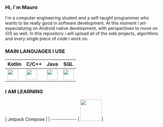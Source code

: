 ### Hi, I´m Mauro

I'm a computer engineering student and a self-taught programmer who wants to be really good in software development. At this moment i am expecializing on Android native development, with perspectives to move on iOS as well. In this repository i will upload all of the side projects, algorithms and every single piece of code i work on.

### MAIN LANGUAGES I USE

| Kotlin  | C/C++ | Java | SQL | 
| ------------- | ------------- |------------- | ------------- |
| <img height="35px" src="https://upload.wikimedia.org/wikipedia/commons/0/06/Kotlin_Icon.svg">  | <img height="35px" src="https://upload.wikimedia.org/wikipedia/commons/1/18/ISO_C%2B%2B_Logo.svg"> |  <img height="35px" src="https://www.svgrepo.com/show/184143/java.svg"> | <img height="35px" src="https://symbols.getvecta.com/stencil_28/61_sql-database-generic.90b41636a8.svg"> 


### I AM LEARNING

| Jetpack Compose | 
|  -------------  | <img height="70px" src="https://tabris.com/wp-content/uploads/2021/06/jetpack-compose-icon_RGB.png">|
